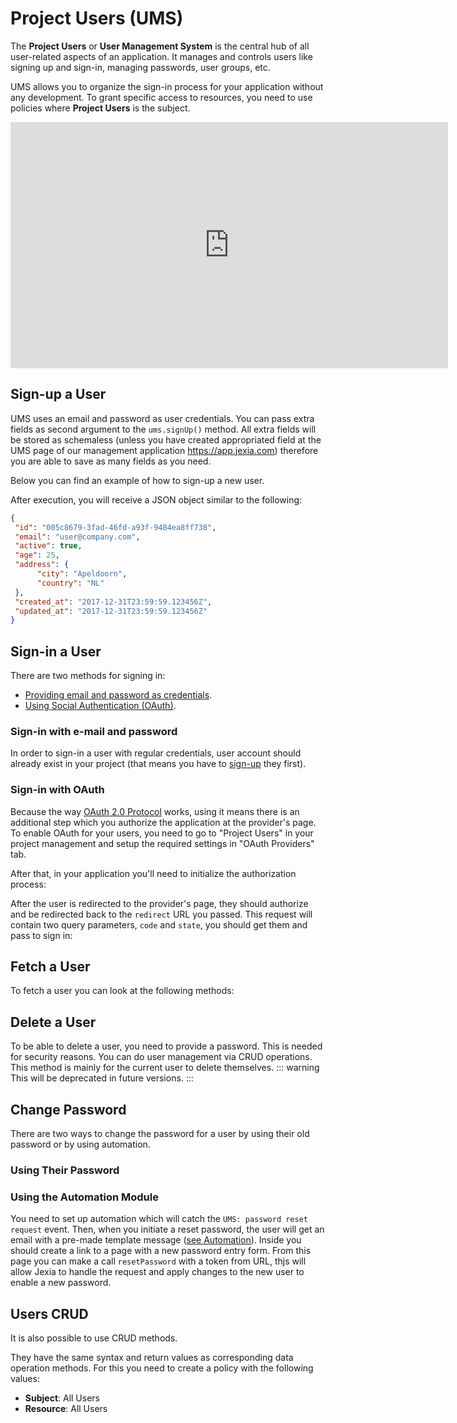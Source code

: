 # <pro/> Project Users (UMS)
The **Project Users** or **User Management System** is the central hub of all user-related aspects of an application. It manages and controls users like signing up and sign-in, managing passwords, user groups, etc. 

UMS allows you to organize the sign-in process for your application without any development. To grant specific access to resources, you need to use policies where **Project Users** is the subject. 

<iframe width="700" height="394" src="https://www.youtube.com/embed/ZjffXZDuoGk" frameborder="0" allow="accelerometer; autoplay; encrypted-media; gyroscope; picture-in-picture" allowfullscreen></iframe>  

## Sign-up a User
UMS uses an email and password as user credentials.
You can pass extra fields as second argument to the `ums.signUp()` method. 
All extra fields will be stored as schemaless (unless you have created appropriated field at the UMS page of 
our management application https://app.jexia.com) therefore you are able to save as many fields as you need.
  
Below you can find an example of how to sign-up a new user. 

<CodeSwitcher :languages="{js:'JavaScript',py:'Python',bash:'cURL'}">
<template v-slot:js>

``` js
import { jexiaClient, UMSModule } from "jexia-sdk-js";  

const ums = new UMSModule();   
jexiaClient().init({    
  projectID: "PROJECT_ID"
}, ums); 
// For SDK > v5.0.0 
ums.signUp({    
    email: "user@company.com",    
    password: "my_password",
    age: 25, 
    address: { 
      city: "Apeldoorn",
      country: "NL"
    }
  }).subscribe(
    user => {..do something with registered user}, 
    error=>{..handle error}
  );  
//before < JS SDK v5.0.0.
ums.signUp({    
    email: "user@company.com",    
    password: "my_password"},
    {
      age: 25, 
      address: { 
        city: "Apeldoorn",
        country: "NL"
      }
    }).subscribe(
      user => {..do something with registered user}, 
      error=>{..handle error}
    );  
```

</template>
<template v-slot:py>

``` py
from jexia_sdk.http import HTTPClient

JEXIA_PROJECT_ID = 'project_id'
USER_EMAIL = 'user@jexia.com'
USER_PASSWORD = 'secret-password'

if __name__ == '__main__':
    client = HTTPClient()
    user = {{
      "email": "user@company.com",
      "password": "my_password"
    }, {
        "age": 25,
        "address": {
            "city": "Apeldoorn",
            "country": "NL"
        }
    }}
    # to request password reset
    res = client.request(
          method='POST',
          data=user,
          url='/ums/signup'
    )
    print(res)
```

</template>
<template v-slot:bash>

``` bash
curl -X POST -d '{
  "email": "user@company.com",
  "password": "my_password",
  "age": 25, 
  "address": { 
      "city": "Apeldoorn",
      "country": "NL"
   }
}' "https://$PROJECT_ID.app.jexia.com/ums/signup" | jq .
```

Below you can find possible errors that may be returned:

|Code | Description|
|-----|------------|
201 | User created successfully. The response contains the full user (except the password) including default fields.
400 | Bad request. The request was somehow malformed and was not executed.
409 | User is already registered.
500 | There is an internal error

</template>
</CodeSwitcher>

After execution, you will receive a JSON object similar to the following:
``` json
{  
 "id": "005c8679-3fad-46fd-a93f-9484ea8ff738",
 "email": "user@company.com", 
 "active": true,
 "age": 25,
 "address": { 
      "city": "Apeldoorn",
      "country": "NL"
 }, 
 "created_at": "2017-12-31T23:59:59.123456Z", 
 "updated_at": "2017-12-31T23:59:59.123456Z"
}

```

## Sign-in a User
There are two methods for signing in:

- [Providing email and password as credentials](#sign-in-with-e-mail-and-password).
- [Using Social Authentication (OAuth)](#sign-in-with-oauth).

### Sign-in with e-mail and password
In order to sign-in a user with regular credentials, user account should already exist in your project (that means you have to [sign-up](#sign-up-a-user) they first).

<CodeSwitcher :languages="{js:'JavaScript',py:'Python',bash:'cURL'}">
<template v-slot:js>

``` js
import { jexiaClient, UMSModule } from "jexia-sdk-js";

const ums = new UMSModule();
jexiaClient().init({
  projectID: "PROJECT_ID",
}, ums);

ums.signIn({
  email: 'Elon@tesla.com',
  password: 'secret-password',
  default: true,
  alias: 'Elon Musk',
}).subscribe(user => {
  // run request with current user token
}, error => {
  console.log(error)
});
```

Additional optional options:
* **default** - if true, this user account will be used for all further data operations by default.
* **alias** - account alias, you can use it to clarify which account is going to be used to perform data operation.

::: tip
Within Jexia's SDKs there is a possibility to sign-in with many users and run requests with different users. 
For this, you need to use an alias. If you did not specify under which user to run a query, 
the SDK will use user with the value **default: true**.
:::

</template>
<template v-slot:py>

``` py
from jexia_sdk.http import HTTPClient

JEXIA_PROJECT_ID = 'project_id'
USER_EMAIL = 'user@jexia.com'
USER_PASSWORD = 'secret-password'

if __name__ == '__main__':
  client = HTTPClient()
  client.auth_consumption(
      project=JEXIA_PROJECT_ID,
      method='ums',
      email=USER_EMAIL,
      password=USER_PASSWORD
  )
```

</template>
<template v-slot:bash>

``` bash
export UMS_TOKEN=`curl -X POST -d '{
  "method":"ums",
  "email":"'"$TEST_USER"'",
  "password":"'"$TEST_USER_PSW"'"
}' "https://$PROJECT_ID.app.jexia.com/auth" | jq -r .access_token`
```

</template>
</CodeSwitcher>

### Sign-in with OAuth
Because the way [OAuth 2.0 Protocol](https://oauth.net/2/) works, using it means there is an additional step which you authorize the application at the provider's page.
To enable OAuth for your users, you need to go to "Project Users" in your project management and setup the required settings in "OAuth Providers" tab.

After that, in your application you'll need to initialize the authorization process:

<CodeSwitcher :languages="{js:'JavaScript'}">
  <template v-slot:js>

  ``` js
  /*
   * When running in the browser the line below will automatically redirect to the provider's page.
   * You can also pass `false` to the second argument so you'll only get the URL back from the method.
   * When in NodeJS, this method will return the URL which user should navigate to in order to start authentication.
   */
  ums.initOAuth({
    action: 'sign-up', // possible values: 'sign-up' or 'sign-in'
    provider: 'facebook', // the name of the provider, the list will be available in the management of your project
    redirect: 'https://mydomain.com/oauth/init', // the URL which the oauth provider should redirect to
  }, /* redirect = true (by default) */);
  ```
  </template>
</CodeSwitcher>

After the user is redirected to the provider's page, they should authorize and be redirected back to the `redirect` URL you passed. This request will contain two query parameters, `code` and `state`, you should get them and pass to sign in:

<CodeSwitcher :languages="{js:'JavaScript'}">
  <template v-slot:js>

  ``` js
  // Let's say the full redirected URL was: https://mydomain.com/oauth/init?code=some-random-code&state=sign-up
  ums.signIn({
    code: 'some-random-code',
    state: 'sign-up',
    default: true, // optional
    alias: 'Elon Musk', // optional
  }).subscribe(user => {
    // run request with current user token
  }, error => {
    console.log(error)
  });
  ```
  </template>
</CodeSwitcher>

## Fetch a User
To fetch a user you can look at the following methods:

<CodeSwitcher :languages="{js:'JavaScript',py:'Python',bash:'cURL'}">
<template v-slot:js>

``` js
// via alias
ums.getUser('Elon Musk').subscribe();
// via email
ums.getUser('elon@tesla.com').subscribe();
```
</template>
<template v-slot:py>

``` py
currUser = client.request(
            method='GET',
            url='/ums/user/'
          ) 
print(currUser)
```

</template>
<template v-slot:bash>

``` bash
curl 
-H "Authorization: Bearer $UMS_TOKEN"
-X GET "https://$PROJECT_ID.app.jexia.com/ums/user/" | jq .
```

</template>
</CodeSwitcher>

## Delete a User
To be able to delete a user, you need to provide a password. This is needed for security reasons.
You can do user management via CRUD operations. This method is mainly for the current user to delete themselves.
::: warning
This will be deprecated in future versions.
:::
<CodeSwitcher :languages="{js:'JavaScript',py:'Python',bash:'cURL'}">
<template v-slot:js>

``` js
ums.deleteUser('Elon@tesla.com', password)
.subscribe(user => {}, error=>{});    
```
</template>
<template v-slot:py>

``` py
res = client.request(
        method='DELETE',
        url='/ums/user/'
      ) 
```

</template>
<template v-slot:bash>

``` bash
curl 
-H "Authorization: Bearer $UMS_TOKEN"
-X DELETE "https://$PROJECT_ID.app.jexia.com/ums/user/" | jq .
```

</template>
</CodeSwitcher>

## Change Password
There are two ways to change the password for a user by using their old password or by using automation.

### Using Their Password

<CodeSwitcher :languages="{js:'JavaScript',py:'Python',bash:'cURL'}">
<template v-slot:js>

``` js
ums
.changePassword('Elon@tesla.com', oldPassword, newPassword)
.subscribe(user => {}, error=>{});   
```
</template>
<template v-slot:py>

``` py
user = {
    "new_password": "my_new_password",
    "old_password": "my_old_password"
}
res = client.request(
        method='POST',
        data=user,
        url='/ums/changepassword/'
      ) 
print(res)  
```

</template>
<template v-slot:bash>

``` bash
curl 
-H "Authorization: Bearer $UMS_TOKEN"
-X POST -d '{
  "new_password": "my_new_password",
  "old_password": "my_old_password"
}' "https://$PROJECT_ID.app.jexia.com/ums/changepassword/" | jq .
```

</template>
</CodeSwitcher>

### Using the Automation Module
You need to set up automation which will catch the `UMS: password reset request` event. Then, when you initiate a reset password, the user will get an email with a pre-made template message ([see Automation](/automation)). Inside you should create a link to a page with a new password entry form. From this page you can make a call `resetPassword` with a token from URL, thjs will allow Jexia to handle the request and apply changes to the new user to enable a new password.     

<CodeSwitcher :languages="{js:'JavaScript',py:'Python',bash:'cURL'}">
<template v-slot:js>
 
```js
// To request email with new token: 
ums
.requestResetPassword('Elon@tesla.com')
.subscribe(user => {}, error=>{});   

// To apply newpassword
ums
.resetPassword(Token, newPassword)
.subscribe(user => {}, error=>{});   
```

</template>
<template v-slot:py>

``` py
user = {
    "email": "user@email"
}
# to request password reset
res = client.request(
      method='POST',
      data=user,
      url='/ums/resetpassword/'
    )
# to apply changes
res = client.request(
      method='POST',
      data={"new_password": "jexia_super"},
      # token - user will get by email if you have Integration for SMTP
      url='ums/resetpassword/token'
    )
print(res)  
```

</template>
<template v-slot:bash>

``` bash
# To request token for change password for specific email
curl 
-X POST -d '{
  "email":"user@email"
}' "https://$PROJECT_ID.app.jexia.com/ums/resetpassword/" | jq .


# To apply new password
curl 
-X POST -d '{
  "new_password": "jexia_super"
}' "https://$PROJECT_ID.app.jexia.com/ums/resetpassword/token" | jq .
```

</template>
</CodeSwitcher>

## Users CRUD
It is also possible to use CRUD methods. 

They have the same syntax and return values as corresponding data operation methods.
For this you need to create a policy with the following values: 
* **Subject**: All Users 
* **Resource**: All Users

<CodeSwitcher :languages="{js:'JavaScript',py:'Python',bash:'cURL'}">
<template v-slot:js>

``` js
// Select all active users  
ums.select()  
 .where(field => field("active").isEqualTo(true))  
 .subscribe(user => {}, error=>{});   
// Suspend Elon! 
ums.update({ active: false })  
 .where(field => field("email").isEqualTo("Elon@tesla.com"))  
 .subscribe(user => {}, error=>{});    
// Delete all suspended users  
ums.delete()  
 .where(field => field("active").isEqualTo(false))  
 .subscribe(user => {}, error=>{});   
```
</template>
<template v-slot:py>

``` py
  res = client.request(
          method='GET',
          url='/ums/users',
          cond='[....]'
        ) 
  print(res)
  
```

</template>
<template v-slot:bash>

``` bash
curl -H "Authorization: Bearer $UMS_TOKEN"
  -X GET "https://$PROJECT_ID.app.jexia.com/ums/users?cond=[....]" | jq .
```

</template>
</CodeSwitcher>
